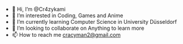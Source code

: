 - 👋 Hi, I’m @Cr4zykami
- 👀 I’m interested in Coding, Games and Anime
- 🌱 I’m currently learning Computer Science in University Düsseldorf
- 💞️ I’m looking to collaborate on Anything to learn more
- 📫 How to reach me cracyman2@gmail.com

<!---
Cr4zykami/Cr4zykami is a ✨ special ✨ repository because its `README.md` (this file) appears on your GitHub profile.
You can click the Preview link to take a look at your changes.
--->
